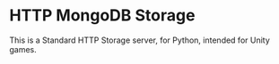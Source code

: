 # HTTP MongoDB Storage
This is a Standard HTTP Storage server, for Python, intended for Unity games.
